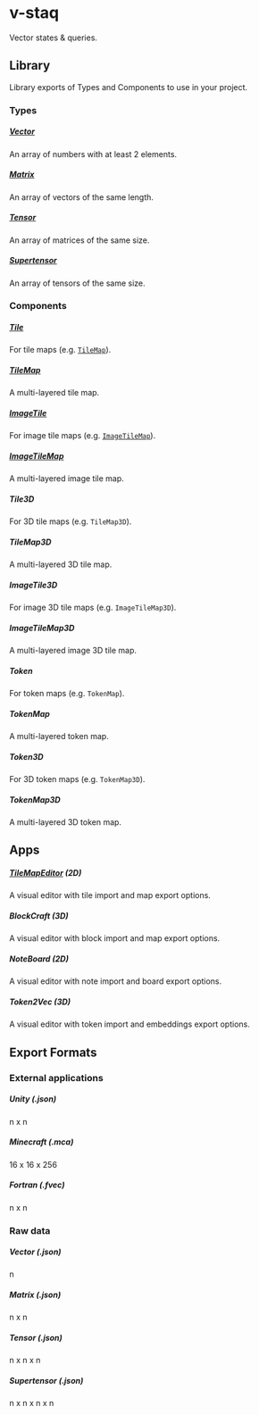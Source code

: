 # v-staq

Vector states & queries.

## Library

Library exports of Types and Components to use in your project.

### Types

##### [Vector](https://github.com/bennyschmidt/v-staq/blob/main/src/types/Vector/index.js)

An array of numbers with at least 2 elements.

##### [Matrix](https://github.com/bennyschmidt/v-staq/blob/main/src/types/Matrix/index.js)

An array of vectors of the same length.

##### [Tensor](https://github.com/bennyschmidt/v-staq/blob/main/src/types/Tensor/index.js)

An array of matrices of the same size.

##### [Supertensor](https://github.com/bennyschmidt/v-staq/blob/main/src/types/Supertensor/index.js)

An array of tensors of the same size.

### Components

##### [Tile](https://github.com/bennyschmidt/v-staq/blob/main/src/components/Tile/index.js)

For tile maps (e.g. [`TileMap`](https://github.com/bennyschmidt/v-staq/blob/main/src/components/TileMap/index.js)).

##### [TileMap](https://github.com/bennyschmidt/v-staq/blob/main/src/components/TileMap/index.js)

A multi-layered tile map.

##### [ImageTile](https://github.com/bennyschmidt/v-staq/blob/main/src/components/ImageTile/index.js)

For image tile maps (e.g. [`ImageTileMap`](https://github.com/bennyschmidt/v-staq/blob/main/src/components/ImageTileMap/index.js)).

##### [ImageTileMap](https://github.com/bennyschmidt/v-staq/blob/main/src/components/ImageTileMap/index.js)

A multi-layered image tile map.

##### Tile3D

For 3D tile maps (e.g. `TileMap3D`).

##### TileMap3D

A multi-layered 3D tile map.

##### ImageTile3D

For image 3D tile maps (e.g. `ImageTileMap3D`).

##### ImageTileMap3D

A multi-layered image 3D tile map.

##### Token

For token maps (e.g. `TokenMap`).

##### TokenMap

A multi-layered token map.

##### Token3D

For 3D token maps (e.g. `TokenMap3D`).

##### TokenMap3D

A multi-layered 3D token map.

## Apps

##### [TileMapEditor](https://github.com/bennyschmidt/v-staq/blob/main/src/apps/TileMapEditor/index.js) (2D)

A visual editor with tile import and map export options.

##### BlockCraft (3D)

A visual editor with block import and map export options.

##### NoteBoard (2D)

A visual editor with note import and board export options.

##### Token2Vec (3D)

A visual editor with token import and embeddings export options.

## Export Formats

### External applications

##### Unity (.json)

n x n

##### Minecraft (.mca)

16 x 16 x 256

##### Fortran (.fvec)

n x n

### Raw data

##### Vector (.json)

n

##### Matrix (.json)

n x n

##### Tensor (.json)

n x n x n

##### Supertensor (.json)

n x n x n x n
